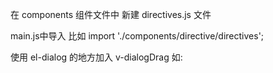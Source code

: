 在 components 组件文件中 新建 directives.js 文件

main.js中导入  比如  import './components/directive/directives';  

使用 el-dialog 的地方加入 v-dialogDrag 如:<el-dialog  title="XXX" :visible.sync="dialogVisible" v-dialogDrag ></el-dialog>
